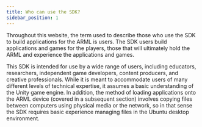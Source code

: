```yaml
---
title: Who can use the SDK?
sidebar_position: 1
---
```


Throughout this website, the term used to describe those who use the SDK to build applications for the ARML is users. The SDK users build applications and games for the players, those that will ultimately hold the ARML and experience the applications and games. 

This SDK is intended for use by a wide range of users, including educators, researchers, independent game developers, content producers, and creative professionals. While it is meant to accommodate users of many different levels of technical expertise, it assumes a basic understanding of the Unity game engine. In addition, the method of loading applications onto the ARML device (covered in a subsequent section) involves copying files between computers using physical media or the network, so in that sense the SDK requires basic experience managing files in the Ubuntu desktop environment.
